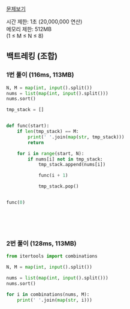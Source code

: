 [문제보기](https://www.acmicpc.net/problem/15655)

시간 제한: 1초 (20,000,000 연산) <br/>
메모리 제한: 512MB <br/>
(1 ≤ M ≤ N ≤ 8)
## 백트레킹 (조합)
### 1번 풀이 (116ms, 113MB)
```python
N, M = map(int, input().split())
nums = list(map(int, input().split()))
nums.sort()

tmp_stack = []


def func(start):
    if len(tmp_stack) == M:
        print(' '.join(map(str, tmp_stack)))
        return

    for i in range(start, N):
        if nums[i] not in tmp_stack:
            tmp_stack.append(nums[i])

            func(i + 1)

            tmp_stack.pop()


func(0)
```
<br/><br/><br/>
### 2번 풀이 (128ms, 113MB)
```python
from itertools import combinations

N, M = map(int, input().split())

nums = list(map(int, input().split()))
nums.sort()

for i in combinations(nums, M):
    print(' '.join(map(str, i)))
```

